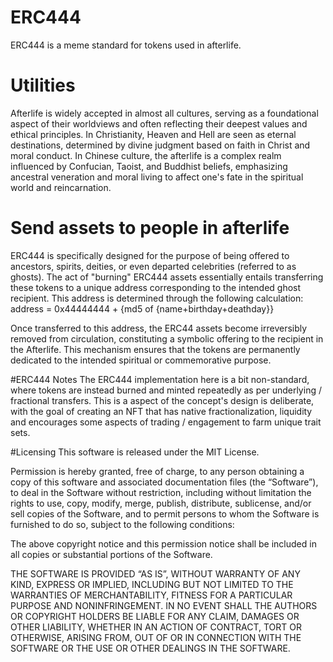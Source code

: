 # ERC444
ERC444 is a meme standard for tokens used in afterlife. 

# Utilities
Afterlife is widely accepted in almost all cultures, serving as a foundational aspect of their worldviews and often reflecting their deepest values and ethical principles. 
In Christianity, Heaven and Hell are seen as eternal destinations, determined by divine judgment based on faith in Christ and moral conduct. In Chinese culture, the afterlife is a complex realm influenced by Confucian, Taoist, and Buddhist beliefs, emphasizing ancestral veneration and moral living to affect one's fate in the spiritual world and reincarnation.

# Send assets to people in afterlife
ERC444 is specifically designed for the purpose of being offered to ancestors, spirits, deities, or even departed celebrities (referred to as ghosts). The act of "burning" ERC444 assets essentially entails transferring these tokens to a unique address corresponding to the intended ghost recipient. This address is determined through the following calculation:
address = 0x44444444 + {md5 of {name+birthday+deathday}}

Once transferred to this address, the ERC44 assets become irreversibly removed from circulation, constituting a symbolic offering to the recipient in the Afterlife. This mechanism ensures that the tokens are permanently dedicated to the intended spiritual or commemorative purpose.

#ERC444 Notes
The ERC444 implementation here is a bit non-standard, where tokens are instead burned and minted repeatedly as per underlying / fractional transfers. This is a aspect of the concept's design is deliberate, with the goal of creating an NFT that has native fractionalization, liquidity and encourages some aspects of trading / engagement to farm unique trait sets.

#Licensing
This software is released under the MIT License.

Permission is hereby granted, free of charge, to any person obtaining a copy of this software and associated documentation files (the “Software”), to deal in the Software without restriction, including without limitation the rights to use, copy, modify, merge, publish, distribute, sublicense, and/or sell copies of the Software, and to permit persons to whom the Software is furnished to do so, subject to the following conditions:

The above copyright notice and this permission notice shall be included in all copies or substantial portions of the Software.

THE SOFTWARE IS PROVIDED “AS IS”, WITHOUT WARRANTY OF ANY KIND, EXPRESS OR IMPLIED, INCLUDING BUT NOT LIMITED TO THE WARRANTIES OF MERCHANTABILITY, FITNESS FOR A PARTICULAR PURPOSE AND NONINFRINGEMENT. IN NO EVENT SHALL THE AUTHORS OR COPYRIGHT HOLDERS BE LIABLE FOR ANY CLAIM, DAMAGES OR OTHER LIABILITY, WHETHER IN AN ACTION OF CONTRACT, TORT OR OTHERWISE, ARISING FROM, OUT OF OR IN CONNECTION WITH THE SOFTWARE OR THE USE OR OTHER DEALINGS IN THE SOFTWARE.
